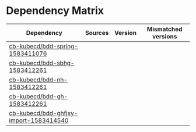 # Dependency Matrix

Dependency | Sources | Version | Mismatched versions
---------- | ------- | ------- | -------------------
[cb-kubecd/bdd-spring-1583411076](https://github.com/cb-kubecd/bdd-spring-1583411076.git) |  | []() | 
[cb-kubecd/bdd-sbhg-1583412261](https://github.com/cb-kubecd/bdd-sbhg-1583412261.git) |  | []() | 
[cb-kubecd/bdd-nh-1583412261](https://github.com/cb-kubecd/bdd-nh-1583412261.git) |  | []() | 
[cb-kubecd/bdd-gh-1583412261](https://github.com/cb-kubecd/bdd-gh-1583412261.git) |  | []() | 
[cb-kubecd/bdd-ghfjxy-import-1583414540](https://github.com/cb-kubecd/bdd-ghfjxy-import-1583414540.git) |  | []() | 
